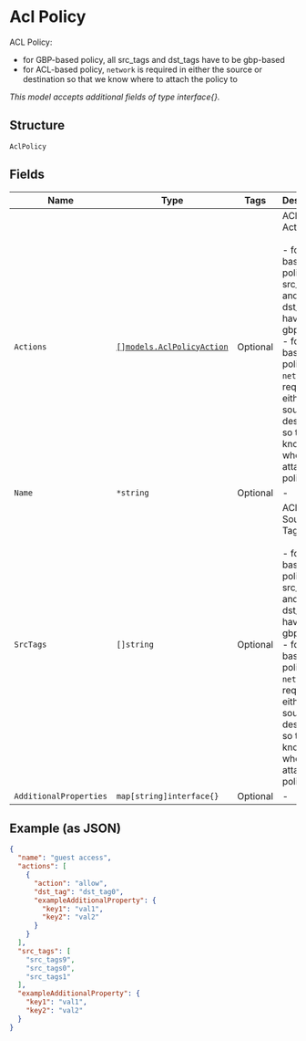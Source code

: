 
# Acl Policy

ACL Policy:

- for GBP-based policy, all src_tags and dst_tags have to be gbp-based
- for ACL-based policy, `network` is required in either the source or destination so that we know where to attach the policy to

*This model accepts additional fields of type interface{}.*

## Structure

`AclPolicy`

## Fields

| Name | Type | Tags | Description |
|  --- | --- | --- | --- |
| `Actions` | [`[]models.AclPolicyAction`](../../doc/models/acl-policy-action.md) | Optional | ACL Policy Actions:<br><br>- for GBP-based policy, all src_tags and dst_tags have to be gbp-based<br>- for ACL-based policy, `network` is required in either the source or destination so that we know where to attach the policy to |
| `Name` | `*string` | Optional | - |
| `SrcTags` | `[]string` | Optional | ACL Policy Source Tags:<br><br>- for GBP-based policy, all src_tags and dst_tags have to be gbp-based<br>- for ACL-based policy, `network` is required in either the source or destination so that we know where to attach the policy to |
| `AdditionalProperties` | `map[string]interface{}` | Optional | - |

## Example (as JSON)

```json
{
  "name": "guest access",
  "actions": [
    {
      "action": "allow",
      "dst_tag": "dst_tag0",
      "exampleAdditionalProperty": {
        "key1": "val1",
        "key2": "val2"
      }
    }
  ],
  "src_tags": [
    "src_tags9",
    "src_tags0",
    "src_tags1"
  ],
  "exampleAdditionalProperty": {
    "key1": "val1",
    "key2": "val2"
  }
}
```

